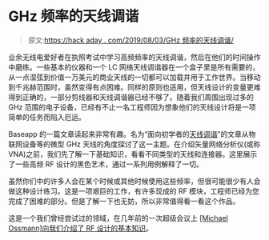 # GHz 频率的天线调谐

> 原文:[https://hack aday . com/2019/08/03/GHz 频率的天线调谐/](https://hackaday.com/2019/08/03/antenna-tuning-for-ghz-frequencies/)

业余无线电爱好者在执照考试中学习高频频率的天线调谐，然后在他们的时间操作中磨练。一些基本的仪器和一个 LC 网络天线调谐器在一个盒子里是所有需要的，从一点湿弦到价值一万美元的商业天线的一切都可以加载并用于工作世界。当移动到千兆赫范围时，虽然变得有点困难。同样的原则也适用，但天线设计的变量更难得到正确的，一部分剪线器和天线调谐器已经不够了。随着我们周围出现过多的 GHz 范围的电子设备，已经有不止一名工程师因为想象他们的天线设计将是一项简单的任务而陷入厄运。

Baseapp 的一篇文章读起来非常有趣。名为“面向初学者的[天线调谐](https://www.baseapp.com/iot/antenna-tuning-for-beginners/)”的文章从物联网设备等的微型 GHz 天线的角度探讨了这一主题。在介绍矢量网络分析仪(或称 VNA)之前，我们先了解一下基础知识，看看不同类型的天线和连接器。这里展示了一些高频 RF 设计的黑色艺术，通过一系列用例解释了一切。

虽然你们中的许多人会在某个时候或其他时候使用这些频率，但很可能很少有人会做这种设计练习。这是一项艰巨的工作，有许多现成的 RF 模块，工程师已经为您完成了困难的部分。但是了解一下也无妨，所以非常值得看一看这个作品。

这是一个我们曾经尝试过的领域，在几年前的一次超级会议上 [[Michael Ossmann]向我们介绍了 RF 设计的基本知识](https://hackaday.com/2016/03/23/michael-ossmann-makes-you-an-rf-design-hero/)。